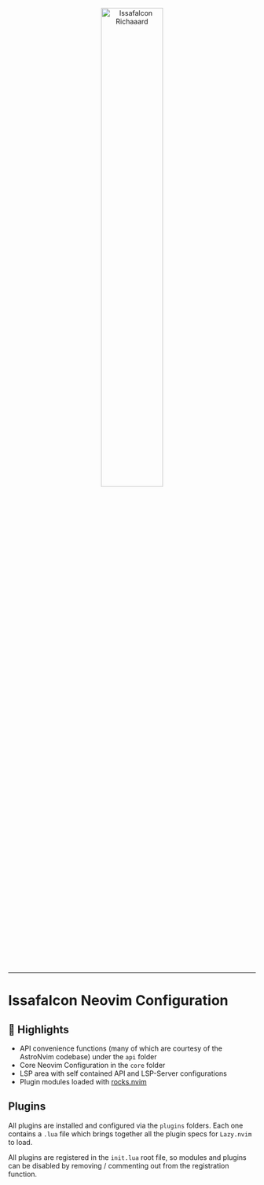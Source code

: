 <p align="center">
<img src="https://user-images.githubusercontent.com/19861614/213907796-edbb5f52-90b9-438a-bc87-2eb45a3756eb.PNG" width="50%" height="50%" alt="Issafalcon Richaaard" />
</p>

<hr>

# Issafalcon Neovim Configuration

## 🚀 Highlights

- API convenience functions (many of which are courtesy of the AstroNvim codebase) under the `api` folder
- Core Neovim Configuration in the `core` folder
- LSP area with self contained API and LSP-Server configurations
- Plugin modules loaded with [rocks.nvim](https://github.com/nvim-neorocks/rocks.nvim)

## Plugins

All plugins are installed and configured via the `plugins` folders. Each one contains a `.lua` file which brings together all the plugin specs for `Lazy.nvim` to load.

All plugins are registered in the `init.lua` root file, so modules and plugins can be disabled by removing / commenting out from the registration function.
